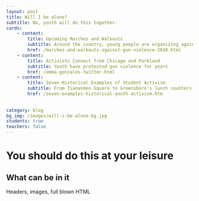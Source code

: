 ```yaml
---
layout: post
title: Will I be alone?
subtitle: No, youth will do this together.
cards:
    - content: 
        title: Upcoming Marches and Walkouts
        subtitle: Around the country, young people are organizing against gun violence
        href: /marches-and-walkouts-against-gun-violence-2018.html
    - content: 
        title: Activists Connect from Chicago and Parkland
        subtitle: Youth have protested gun violence for years
        href: /emma-gonzales-twitter.html
    - content: 
        title: Seven Historical Examples of Student Activism
        subtitle: From Tiananmen Square to Greensboro's lunch counters
        href: /seven-examples-historical-youth-activism.htm       
        
        
category: blog
bg_img: /images/will-i-be-alone-bg.jpg
students: true
teachers: false
---
```


You should do this at your leisure
==================================

## What can be in it

Headers, images, full blown HTML
